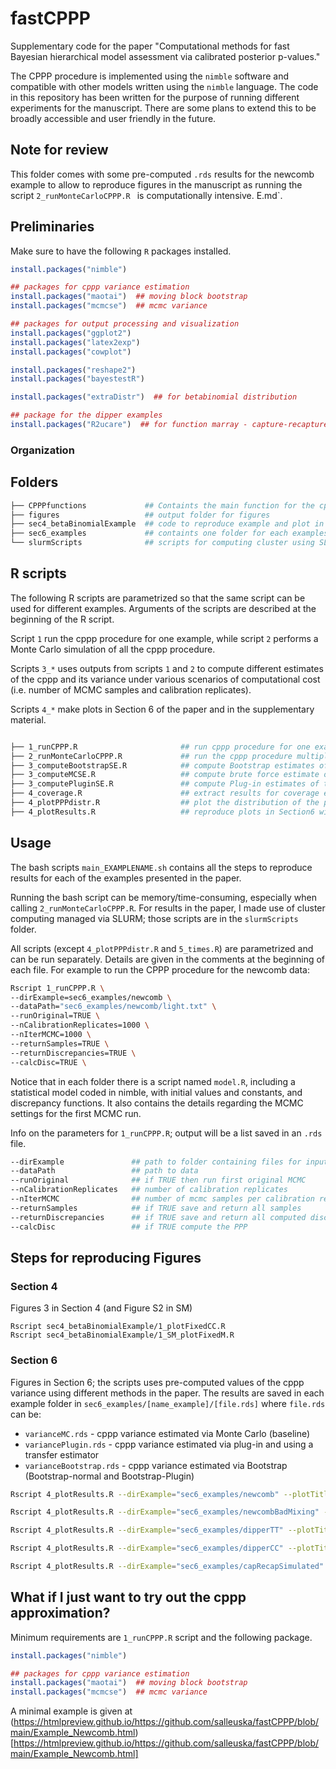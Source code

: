 # fastCPPP

Supplementary code for the paper "Computational methods for fast Bayesian hierarchical model assessment via calibrated posterior p-values."

The CPPP procedure is implemented using the `nimble` software and compatible with other models written using the `nimble` language. The code in this repository has been written for the purpose of running different experiments for the manuscript. There are some plans to extend this to be broadly accessible and user friendly in the future. 


## Note for review

This folder comes with some pre-computed `.rds` results for the newcomb example to allow to reproduce figures in the manuscript as running the script `2_runMonteCarloCPPP.R ` is computationally intensive. 
E.md`.

## Preliminaries 

Make sure to have the following `R` packages installed.

```r
install.packages("nimble")

## packages for cppp variance estimation
install.packages("maotai")  ## moving block bootstrap
install.packages("mcmcse")  ## mcmc variance

## packages for output processing and visualization
install.packages("ggplot2")
install.packages("latex2exp")
install.packages("cowplot")

install.packages("reshape2")
install.packages("bayestestR")

install.packages("extraDistr")  ## for betabinomial distribution

## package for the dipper examples
install.packages("R2ucare")  ## for function marray - capture-recapture example


```

### Organization

## Folders 

```bash
├── CPPPfunctions             ## Containts the main function for the cppp procedure
├── figures                   ## output folder for figures
├── sec4_betaBinomialExample  ## code to reproduce example and plot in Section 4
├── sec6_examples             ## containts one folder for each examples in Section 6	
└── slurmScripts              ## scripts for computing cluster using SLURM
```

## R scripts

The following R scripts are parametrized so that the same script can be used for different examples. Arguments of the scripts are described at the beginning of the R script. 

Script `1` run the cppp procedure for one example, while script `2` performs a Monte Carlo simulation of all the cppp procedure.

Scripts `3_*` uses outputs from scripts `1` and `2` to compute different estimates of the cppp and its variance under various scenarios of computational cost (i.e. number of MCMC samples and calibration replicates). 

Scripts `4_*` make plots in Section 6 of the paper and in the supplementary material.

```bash

├── 1_runCPPP.R                       ## run cppp procedure for one example
├── 2_runMonteCarloCPPP.R             ## run the cppp procedure multiple times for brute force Monte Carlo estimation
├── 3_computeBootstrapSE.R            ## compute Bootstrap estimates of the cppp standard error + coverage
├── 3_computeMCSE.R                   ## compute brute force estimate of the cppp standard error via Monte carlo 
├── 3_computePluginSE.R               ## compute Plug-in estimates of the cppp standard error + coverage
├── 4_coverage.R                      ## extract results for coverage e
├── 4_plotPPPdistr.R                  ## plot the distribution of the ppp for the examples
├── 4_plotResults.R                   ## reproduce plots in Section6 with cppp estimates and variance estimates

```

## Usage

The bash scripts `main_EXAMPLENAME.sh` contains all the steps to reproduce results for each of the examples presented in the paper. 

Running the bash script can be memory/time-consuming, especially when calling `2_runMonteCarloCPPP.R`. For results in the paper, I made use of cluster computing managed via SLURM; those scripts are in the `slurmScripts` folder.

All scripts (except `4_plotPPPdistr.R` and `5_times.R`) are parametrized and can be run separately. Details are given in the comments at the beginning of each file. For example to run the CPPP procedure for the newcomb data:

```bash
Rscript 1_runCPPP.R \
--dirExample=sec6_examples/newcomb \
--dataPath="sec6_examples/newcomb/light.txt" \
--runOriginal=TRUE \
--nCalibrationReplicates=1000 \
--nIterMCMC=1000 \
--returnSamples=TRUE \
--returnDiscrepancies=TRUE \
--calcDisc=TRUE \
```

Notice that in each folder there is a script named `model.R`, including a statistical model coded in nimble, with initial values and constants, and discrepancy functions. It also contains the details regarding the MCMC settings for the first MCMC run.

Info on the parameters for `1_runCPPP.R`; output will be a list  saved in an `.rds` file. 

```bash
--dirExample               ## path to folder containing files for input and outputs 
--dataPath                 ## path to data
--runOriginal              ## if TRUE then run first original MCMC 
--nCalibrationReplicates   ## number of calibration replicates
--nIterMCMC                ## number of mcmc samples per calibration replicates
--returnSamples            ## if TRUE save and return all samples
--returnDiscrepancies      ## if TRUE save and return all computed discrepancies
--calcDisc                 ## if TRUE compute the PPP
```


## Steps for reproducing Figures

### Section 4 

Figures 3 in Section 4 (and Figure S2 in SM)

```
Rscript sec4_betaBinomialExample/1_plotFixedCC.R
Rscript sec4_betaBinomialExample/1_SM_plotFixedM.R
```

### Section 6

Figures in Section 6; the scripts uses pre-computed values of the cppp variance using different methods in the paper. The results are saved in each example folder in `sec6_examples/[name_example]/[file.rds]`  where `file.rds` can be:

 * `varianceMC.rds` - cppp variance estimated via Monte Carlo (baseline)
 * `variancePlugin.rds` - cppp variance estimated via plug-in and using a transfer estimator
 * `varianceBootstrap.rds` - cppp variance estimated via Bootstrap (Bootstrap-normal and Bootstrap-Plugin)

```bash
Rscript 4_plotResults.R --dirExample="sec6_examples/newcomb" --plotTitle="Newcomb example - good mixing"

Rscript 4_plotResults.R --dirExample="sec6_examples/newcombBadMixing" --plotTitle="Newcomb example - bad mixing"

Rscript 4_plotResults.R --dirExample="sec6_examples/dipperTT" --plotTitle="Dipper example - T/T model"

Rscript 4_plotResults.R --dirExample="sec6_examples/dipperCC" --plotTitle="Dipper example - C/C model"

Rscript 4_plotResults.R --dirExample="sec6_examples/capRecapSimulated" --plotTitle="Simulated example - T/T model"

```

## What if I just want to try out the cppp approximation?

Minimum requirements are `1_runCPPP.R` script and the following package.

```r
install.packages("nimble")

## packages for cppp variance estimation
install.packages("maotai")  ## moving block bootstrap
install.packages("mcmcse")  ## mcmc variance
```
A minimal example is given at (https://htmlpreview.github.io/https://github.com/salleuska/fastCPPP/blob/main/Example_Newcomb.html)[https://htmlpreview.github.io/https://github.com/salleuska/fastCPPP/blob/main/Example_Newcomb.html]
